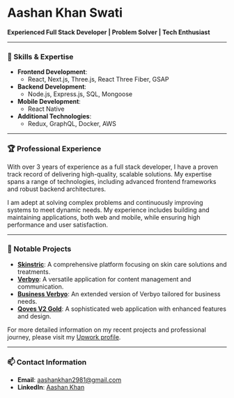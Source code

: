 # Aashan Khan Swati

**Experienced Full Stack Developer | Problem Solver | Tech Enthusiast**

---

### 🔧 Skills & Expertise

- **Frontend Development**:
  - React, Next.js, Three.js, React Three Fiber, GSAP
- **Backend Development**:
  - Node.js, Express.js, SQL, Mongoose
- **Mobile Development**:
  - React Native
- **Additional Technologies**:
  - Redux, GraphQL, Docker, AWS

---

### 🏆 Professional Experience

With over 3 years of experience as a full stack developer, I have a proven track record of delivering high-quality, scalable solutions. My expertise spans a range of technologies, including advanced frontend frameworks and robust backend architectures.

I am adept at solving complex problems and continuously improving systems to meet dynamic needs. My experience includes building and maintaining applications, both web and mobile, while ensuring high performance and user satisfaction.

---

### 🌟 Notable Projects

- **[Skinstric](https://skinstric.com/)**: A comprehensive platform focusing on skin care solutions and treatments.
- **[Verbyo](https://verbyo.com/)**: A versatile application for content management and communication.
- **[Business Verbyo](https://business.verbyo.com/)**: An extended version of Verbyo tailored for business needs.
- **[Qoves V2 Gold](https://qoves-v2-gold.vercel.app/)**: A sophisticated web application with enhanced features and design.

For more detailed information on my recent projects and professional journey, please visit my [Upwork profile](https://www.upwork.com/freelancers/~0105ab42bb4c996f1d).

---

### 📫 Contact Information

- **Email**: [aashankhan2981@gmail.com](mailto:aashankhan2981@gmail.com)
- **LinkedIn**: [Aashan Khan](https://linkedin.com/in/aashan-khan-859654205)
